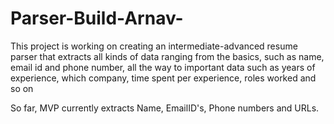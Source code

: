 # Parser-Build-Arnav-

This project is working on creating an intermediate-advanced resume parser that extracts all kinds of data
ranging from the basics, such as name, email id and phone number, all the way to important data such as years of experience, which company, time spent per experience, roles worked and so on

So far, MVP currently extracts Name, EmailID's, Phone numbers and URLs. 